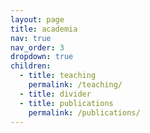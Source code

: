 ```yaml
---
layout: page
title: academia
nav: true
nav_order: 3
dropdown: true
children:
  - title: teaching
    permalink: /teaching/
  - title: divider
  - title: publications
    permalink: /publications/
---
```

